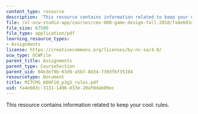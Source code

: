 ```yaml
---
content_type: resource
description: 'This resource contains information related to keep your cool: rules.'
file: /ol-ocw-studio-app/courses/cms-608-game-design-fall-2010/fa4e603c31311496033e20af0dab09ec_MITCMS_608F10_p3g3_rules.pdf
file_size: 67500
file_type: application/pdf
learning_resource_types:
- Assignments
license: https://creativecommons.org/licenses/by-nc-sa/4.0/
ocw_type: OCWFile
parent_title: Assignments
parent_type: CourseSection
parent_uid: 04e3e79b-63d9-a5b7-8d34-739dfbf35194
resourcetype: Document
title: MITCMS_608F10_p3g3_rules.pdf
uid: fa4e603c-3131-1496-033e-20af0dab09ec
---
```

This resource contains information related to keep your cool: rules.